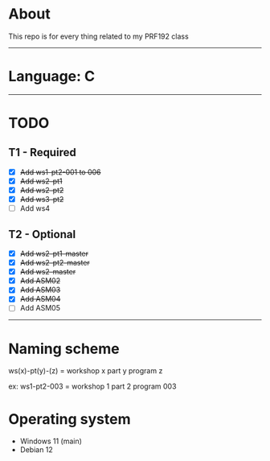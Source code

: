 # About
This repo is for every thing related to my PRF192 class
***
# Language: C
***

# TODO
## T1 - Required
- [x] ~~Add ws1-pt2-001 to 006~~
- [x] ~~Add ws2-pt1~~
- [x] ~~Add ws2-pt2~~
- [x] ~~Add ws3-pt2~~
- [ ] Add ws4

## T2 - Optional
- [x] ~~Add ws2-pt1-master~~
- [x] ~~Add ws2-pt2-master~~
- [x] ~~Add ws2-master~~
- [x] ~~Add ASM02~~
- [x] ~~Add ASM03~~
- [x] ~~Add ASM04~~
- [ ] Add ASM05
***

# Naming scheme
ws(x)-pt(y)-(z) = workshop x part y program z

ex: ws1-pt2-003 = workshop 1 part 2 program 003

# Operating system
- Windows 11 (main)
- Debian 12
